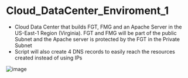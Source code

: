 # Cloud_DataCenter_Enviroment_1
- Cloud Data Center that builds FGT, FMG and an Apache Server in the US-East-1 Region (Virginia). FGT and FMG will be part of the public Subnet and the Apache server is protected by the FGT in the Private Subnet
- Script will also create 4 DNS records to easily reach the resources created instead of using IPs 


![image](https://user-images.githubusercontent.com/82145296/116725620-267d0d80-a9b0-11eb-8175-2e28086babd4.png)
